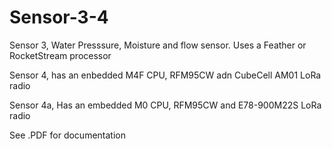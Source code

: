# Sensor-3-4

Sensor 3, Water Presssure, Moisture and flow sensor. Uses a Feather or RocketStream processor

Sensor 4, has an enbedded M4F CPU, RFM95CW adn CubeCell AM01 LoRa radio

Sensor 4a, Has an embedded M0 CPU, RFM95CW and E78-900M22S LoRa radio

See .PDF for documentation
